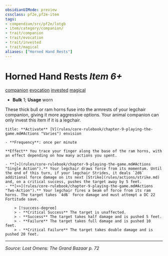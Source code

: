 ```yaml
---
obsidianUIMode: preview
cssclass: pf2e,pf2e-item
tags:
- compendium/src/pf2e/lotgb
- item/category/companion/
- trait/companion
- trait/evocation
- trait/invested
- trait/magical
aliases: ["Horned Hand Rests"]
---
```

# Horned Hand Rests *Item 6+*  
[companion](companion.md "Companion Item Trait")  [evocation](evocation.md "Evocation School Trait")  [invested](invested.md "Invested Item Trait")  [magical](magical.md "Magical Item Trait")  

- **Bulk** 1; **Usage** worn

These thick bull or ram horns fuse into the armrests of your legchair companion, giving it more aggressive options. Your animal companion can only invest this item if it is a legchair.

```ad-embed-ability
title: **Activate** [V](rules/core-rulebook/chapter-9-playing-the-game.md#Actions "Varies") envision

- **Frequency**: once per minute

**Effect** You trace your finger along the base of the ram horns, with an effect depending on how many actions you spent.

- **[>](rules/core-rulebook/chapter-9-playing-the-game.md#Actions "Single Action").** Your legchair draws force from its momentum. Until the end of this turn, if your legchair Strides, it deals `2d6` additional force damage on its next [Strike](rules/actions/strike.md) and, on a critical success, pushes the target away by 5 feet.
- **[>>](rules/core-rulebook/chapter-9-playing-the-game.md#Actions "Two-Action").** Your legchair fires a beam of force from its ram horns. The target takes `4d6` force damage and must attempt a DC 22 Fortitude save.  
  
    > [!success-degree]   
    > - **Critical Success** The target is unaffected.  
    > - **Success** The target takes half damage and is pushed 5 feet.  
    > - **Failure** The target takes full damage and is pushed 10 feet.  
    > - **Critical Failure** The target takes double damage and is pushed 20 feet.
```


---
*Source: Lost Omens: The Grand Bazaar p. 72*